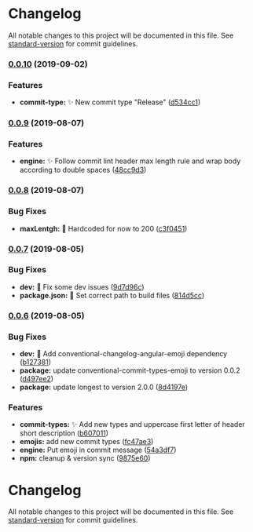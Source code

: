 # Changelog

All notable changes to this project will be documented in this file. See [standard-version](https://github.com/conventional-changelog/standard-version) for commit guidelines.

### [0.0.10](https://github.com/PhileasSystems/cz-conventional-changelog-emoji/compare/v0.0.9...v0.0.10) (2019-09-02)


### Features

* **commit-type:** ✨ New commit type "Release" ([d534cc1](https://github.com/PhileasSystems/cz-conventional-changelog-emoji/commit/d534cc1))

### [0.0.9](https://github.com/PhileasSystems/cz-conventional-changelog-emoji/compare/v0.0.8...v0.0.9) (2019-08-07)


### Features

* **engine:** ✨ Follow commit lint header max length rule and wrap body according to double spaces ([48cc9d3](https://github.com/PhileasSystems/cz-conventional-changelog-emoji/commit/48cc9d3))

### [0.0.8](https://github.com/PhileasSystems/cz-conventional-changelog-emoji/compare/v0.0.7...v0.0.8) (2019-08-07)


### Bug Fixes

* **maxLentgh:** 🐛 Hardcoded for now to 200 ([c3f0451](https://github.com/PhileasSystems/cz-conventional-changelog-emoji/commit/c3f0451))

### [0.0.7](https://github.com/PhileasSystems/cz-conventional-changelog-emoji/compare/v0.0.6...v0.0.7) (2019-08-05)


### Bug Fixes

* **dev:** 🐛 Fix some dev issues ([9d7d96c](https://github.com/PhileasSystems/cz-conventional-changelog-emoji/commit/9d7d96c))
* **package.json:** 🐛 Set correct path to build files ([814d5cc](https://github.com/PhileasSystems/cz-conventional-changelog-emoji/commit/814d5cc))

### [0.0.6](https://github.com/PhileasSystems/cz-conventional-changelog-emoji/compare/v0.0.5...v0.0.6) (2019-08-05)


### Bug Fixes

* **dev:** 🐛 Add conventional-changelog-angular-emoji dependency ([b127381](https://github.com/PhileasSystems/cz-conventional-changelog-emoji/commit/b127381))
* **package:** update conventional-commit-types-emoji to version 0.0.2 ([d497ee2](https://github.com/PhileasSystems/cz-conventional-changelog-emoji/commit/d497ee2))
* **package:** update longest to version 2.0.0 ([8d4197e](https://github.com/PhileasSystems/cz-conventional-changelog-emoji/commit/8d4197e))


### Features

* **commit-types:** ✨ Add new types and uppercase first letter of header short description ([b607011](https://github.com/PhileasSystems/cz-conventional-changelog-emoji/commit/b607011))
* **emojis:** add new commit types ([fc47ae3](https://github.com/PhileasSystems/cz-conventional-changelog-emoji/commit/fc47ae3))
* **engine:** Put emoji in commit message ([54a3df7](https://github.com/PhileasSystems/cz-conventional-changelog-emoji/commit/54a3df7))
* **npm:** cleanup & version sync ([9875e60](https://github.com/PhileasSystems/cz-conventional-changelog-emoji/commit/9875e60))

# Changelog

All notable changes to this project will be documented in this file. See [standard-version](https://github.com/conventional-changelog/standard-version) for commit guidelines.
